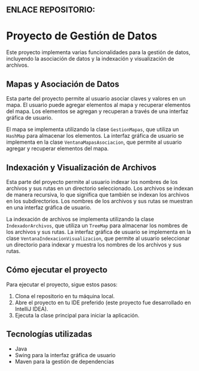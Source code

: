 ## ENLACE REPOSITORIO: 


# Proyecto de Gestión de Datos

Este proyecto implementa varias funcionalidades para la gestión de datos, incluyendo la asociación de datos y la indexación y visualización de archivos.

## Mapas y Asociación de Datos

Esta parte del proyecto permite al usuario asociar claves y valores en un mapa. El usuario puede agregar elementos al mapa y recuperar elementos del mapa. Los elementos se agregan y recuperan a través de una interfaz gráfica de usuario.

El mapa se implementa utilizando la clase `GestionMapas`, que utiliza un `HashMap` para almacenar los elementos. La interfaz gráfica de usuario se implementa en la clase `VentanaMapasAsociacion`, que permite al usuario agregar y recuperar elementos del mapa.

## Indexación y Visualización de Archivos

Esta parte del proyecto permite al usuario indexar los nombres de los archivos y sus rutas en un directorio seleccionado. Los archivos se indexan de manera recursiva, lo que significa que también se indexan los archivos en los subdirectorios. Los nombres de los archivos y sus rutas se muestran en una interfaz gráfica de usuario.

La indexación de archivos se implementa utilizando la clase `IndexadorArchivos`, que utiliza un `TreeMap` para almacenar los nombres de los archivos y sus rutas. La interfaz gráfica de usuario se implementa en la clase `VentanaIndexacionVisualizacion`, que permite al usuario seleccionar un directorio para indexar y muestra los nombres de los archivos y sus rutas.

## Cómo ejecutar el proyecto

Para ejecutar el proyecto, sigue estos pasos:

1. Clona el repositorio en tu máquina local.
2. Abre el proyecto en tu IDE preferido (este proyecto fue desarrollado en IntelliJ IDEA).
3. Ejecuta la clase principal para iniciar la aplicación.

## Tecnologías utilizadas

- Java
- Swing para la interfaz gráfica de usuario
- Maven para la gestión de dependencias

